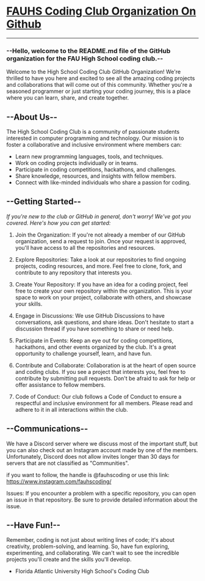 # [FAUHS Coding Club Organization On Github](https://github.com/FAUHSCoding)

_____


### --Hello, welcome to the README.md file of the GitHub organization for the FAU High School coding club.--

Welcome to the High School Coding Club GitHub Organization! We're thrilled to have you here and excited
to see all the amazing coding projects and collaborations that will come out of this community. Whether
you're a seasoned programmer or just starting your coding journey, this is a place where you can learn,
share, and create together.

## --About Us--
The High School Coding Club is a community of passionate students interested in computer programming and
technology. Our mission is to foster a collaborative and inclusive environment where members can:

- Learn new programming languages, tools, and techniques.
- Work on coding projects individually or in teams.
- Participate in coding competitions, hackathons, and challenges.
- Share knowledge, resources, and insights with fellow members.
- Connect with like-minded individuals who share a passion for coding.

## --Getting Started--

*If you're new to the club or GitHub in general, don't worry! We've got you covered. Here's how you can
get started:*

1. Join the Organization: If you're not already a member of our GitHub organization, send a request to join.
Once your request is approved, you'll have access to all the repositories and resources.

2. Explore Repositories: Take a look at our repositories to find ongoing projects, coding resources, and more.
Feel free to clone, fork, and contribute to any repository that interests you.

3. Create Your Repository: If you have an idea for a coding project, feel free to create your own repository
within the organization. This is your space to work on your project, collaborate with others, and showcase your skills.

4. Engage in Discussions: We use GitHub Discussions to have conversations, ask questions, and share ideas.
Don't hesitate to start a discussion thread if you have something to share or need help.

5. Participate in Events: Keep an eye out for coding competitions, hackathons, and other events organized by the club.
It's a great opportunity to challenge yourself, learn, and have fun.

6. Contribute and Collaborate: Collaboration is at the heart of open source and coding clubs. If you see a project that
interests you, feel free to contribute by submitting pull requests. Don't be afraid to ask for help or offer assistance
to fellow members.

7. Code of Conduct: Our club follows a Code of Conduct to ensure a respectful and inclusive environment for all members.
Please read and adhere to it in all interactions within the club.

## --Communications--

We have a Discord server where we discuss most of the important stuff, but you can also check out an Instagram account
made by one of the members. Unfortunately, Discord does not allow invites longer than 30 days for servers that are not
classified as "Communities".

if you want to follow, the handle is @fauhscoding
or use this link: https://www.instagram.com/fauhscoding/

Issues: If you encounter a problem with a specific repository, you can open an issue in that repository. Be sure to
provide detailed information about the issue.

## --Have Fun!--

Remember, coding is not just about writing lines of code; it's about creativity, problem-solving, and learning. So, have fun
exploring, experimenting, and collaborating. We can't wait to see the incredible projects you'll create and the skills you'll develop.

- Florida Atlantic University High School's Coding Club

